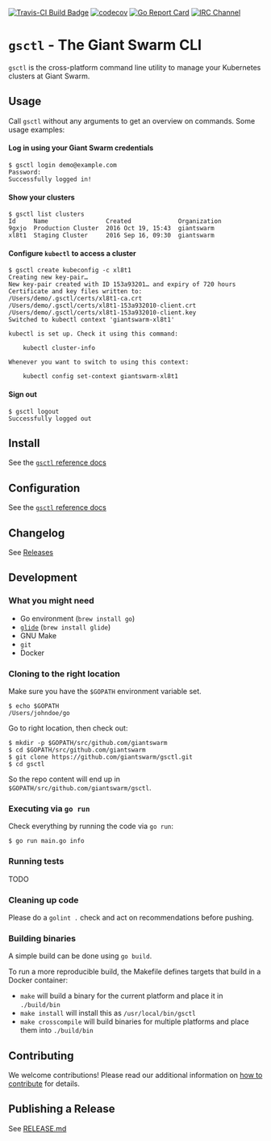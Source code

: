 [![Travis-CI Build Badge](https://api.travis-ci.org/giantswarm/gsctl.svg?branch=master)](https://travis-ci.org/giantswarm/gsctl)
[![codecov](https://codecov.io/gh/giantswarm/gsctl/branch/master/graph/badge.svg)](https://codecov.io/gh/giantswarm/gsctl)
[![Go Report Card](https://goreportcard.com/badge/github.com/giantswarm/gsctl)](https://goreportcard.com/report/github.com/giantswarm/gsctl)
[![IRC Channel](https://img.shields.io/badge/irc-%23giantswarm-blue.svg)](https://kiwiirc.com/client/irc.freenode.net/#giantswarm)

# `gsctl` - The Giant Swarm CLI

`gsctl` is the cross-platform command line utility to manage your Kubernetes clusters at Giant Swarm.

## Usage

Call `gsctl` without any arguments to get an overview on commands. Some usage examples:

#### Log in using your Giant Swarm credentials

```nohighlight
$ gsctl login demo@example.com
Password:
Successfully logged in!
```

#### Show your clusters

```nohighlight
$ gsctl list clusters
Id     Name                Created             Organization
9gxjo  Production Cluster  2016 Oct 19, 15:43  giantswarm
xl8t1  Staging Cluster     2016 Sep 16, 09:30  giantswarm
```

#### Configure `kubectl` to access a cluster

```nohighlight
$ gsctl create kubeconfig -c xl8t1
Creating new key-pair…
New key-pair created with ID 153a93201… and expiry of 720 hours
Certificate and key files written to:
/Users/demo/.gsctl/certs/xl8t1-ca.crt
/Users/demo/.gsctl/certs/xl8t1-153a932010-client.crt
/Users/demo/.gsctl/certs/xl8t1-153a932010-client.key
Switched to kubectl context 'giantswarm-xl8t1'

kubectl is set up. Check it using this command:

    kubectl cluster-info

Whenever you want to switch to using this context:

    kubectl config set-context giantswarm-xl8t1
```

#### Sign out

```nohighlight
$ gsctl logout
Successfully logged out
```

## Install

See the [`gsctl` reference docs](https://docs.giantswarm.io/reference/gsctl/#install)

## Configuration

See the [`gsctl` reference docs](https://docs.giantswarm.io/reference/gsctl/#configuration)

## Changelog

See [Releases](https://github.com/giantswarm/gsctl/releases)

## Development

### What you might need

- Go environment (`brew install go`)
- [`glide`](https://github.com/Masterminds/glide) (`brew install glide`)
- GNU Make
- `git`
- Docker

### Cloning to the right location

Make sure you have the `$GOPATH` environment variable set.

```nohighlight
$ echo $GOPATH
/Users/johndoe/go
```

Go to right location, then check out:

```nohighlight
$ mkdir -p $GOPATH/src/github.com/giantswarm
$ cd $GOPATH/src/github.com/giantswarm
$ git clone https://github.com/giantswarm/gsctl.git
$ cd gsctl
```

So the repo content will end up in `$GOPATH/src/github.com/giantswarm/gsctl`.

### Executing via `go run`

Check everything by running the code via `go run`:

```nohighlight
$ go run main.go info
```

### Running tests

TODO

### Cleaning up code

Please do a `golint .` check and act on recommendations before pushing.

### Building binaries

A simple build can be done using `go build`.

To run a more reproducible build, the Makefile defines targets that build in a Docker container:

- `make` will build a binary for the current platform and place it in `./build/bin`
- `make install` will install this as `/usr/local/bin/gsctl`
- `make crosscompile` will build binaries for multiple platforms and place them into `./build/bin`

## Contributing

We welcome contributions! Please read our additional information on [how to contribute](https://github.com/giantswarm/gsctl/blob/master/CONTRIBUTING.md) for details.

## Publishing a Release

See [RELEASE.md](https://github.com/giantswarm/gsctl/blob/master/RELEASE.md)
